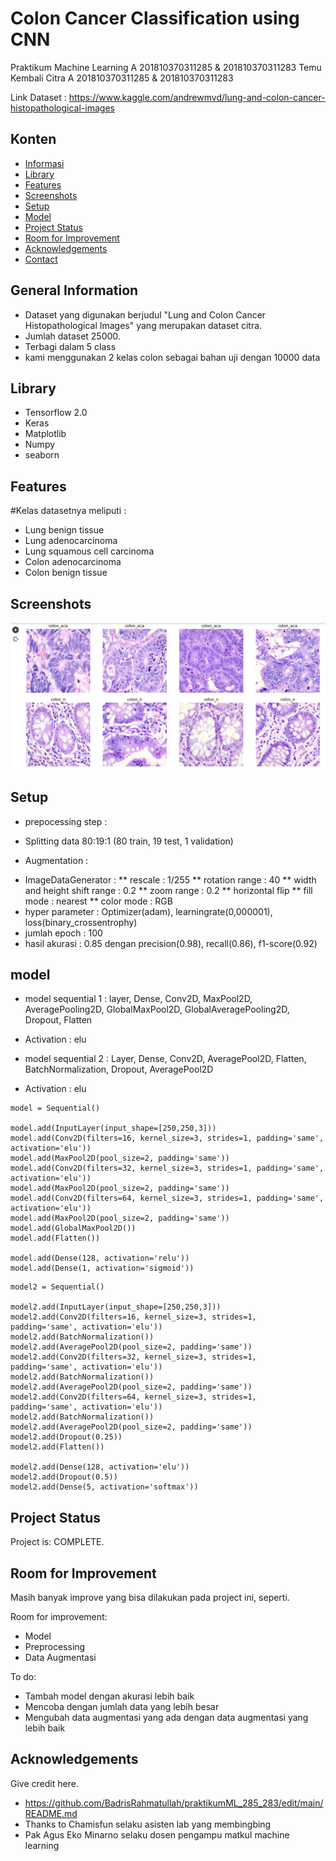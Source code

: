 # Colon Cancer Classification using CNN

Praktikum Machine Learning A 201810370311285 & 201810370311283
Temu Kembali Citra A 201810370311285 & 201810370311283

Link Dataset : https://www.kaggle.com/andrewmvd/lung-and-colon-cancer-histopathological-images


## Konten
* [Informasi](#general-information)
* [Library](#technologies-used)
* [Features](#features)
* [Screenshots](#screenshots)
* [Setup](#setup)
* [Model](#model)
* [Project Status](#project-status)
* [Room for Improvement](#room-for-improvement)
* [Acknowledgements](#acknowledgements)
* [Contact](#contact)
<!-- * [License](#license) -->


## General Information
- Dataset yang digunakan berjudul "Lung and Colon Cancer Histopathological Images" yang merupakan dataset citra.
- Jumlah dataset 25000.
- Terbagi dalam 5 class
- kami menggunakan 2 kelas colon sebagai bahan uji dengan 10000 data

<!-- You don't have to answer all the questions - just the ones relevant to your project. -->


## Library
- Tensorflow 2.0
- Keras
- Matplotlib
- Numpy
- seaborn


## Features
#Kelas datasetnya meliputi : 
- Lung benign tissue
- Lung adenocarcinoma
- Lung squamous cell carcinoma
- Colon adenocarcinoma
- Colon benign tissue


## Screenshots
![Example screenshot](./img/sscolon.png)
<!-- If you have screenshots you'd like to share, include them here. -->


## Setup
- prepocessing step :
* Splitting data 80:19:1 (80 train, 19 test, 1 validation)
- Augmentation :
* ImageDataGenerator : 
** rescale : 1/255
** rotation range : 40
** width and height shift range : 0.2
** zoom range : 0.2
** horizontal flip
** fill mode : nearest
** color mode : RGB
* hyper parameter : Optimizer(adam), learningrate(0,000001), loss(binary_crossentrophy)
* jumlah epoch : 100
* hasil akurasi : 0.85 dengan precision(0.98), recall(0.86), f1-score(0.92)




## model
- model sequential 1 : layer, Dense, Conv2D, MaxPool2D, AveragePooling2D, GlobalMaxPool2D, GlobalAveragePooling2D, Dropout, Flatten
- Activation : elu

- model sequential 2 : Layer, Dense, Conv2D, AveragePool2D, Flatten, BatchNormalization, Dropout, AveragePool2D
- Activation : elu 
```
model = Sequential() 

model.add(InputLayer(input_shape=[250,250,3])) 
model.add(Conv2D(filters=16, kernel_size=3, strides=1, padding='same', activation='elu')) 
model.add(MaxPool2D(pool_size=2, padding='same')) 
model.add(Conv2D(filters=32, kernel_size=3, strides=1, padding='same', activation='elu')) 
model.add(MaxPool2D(pool_size=2, padding='same')) 
model.add(Conv2D(filters=64, kernel_size=3, strides=1, padding='same', activation='elu')) 
model.add(MaxPool2D(pool_size=2, padding='same')) 
model.add(GlobalMaxPool2D()) 
model.add(Flatten()) 

model.add(Dense(128, activation='relu')) 
model.add(Dense(1, activation='sigmoid')) 
```
```
model2 = Sequential()

model2.add(InputLayer(input_shape=[250,250,3]))
model2.add(Conv2D(filters=16, kernel_size=3, strides=1, padding='same', activation='elu'))
model2.add(BatchNormalization())
model2.add(AveragePool2D(pool_size=2, padding='same'))
model2.add(Conv2D(filters=32, kernel_size=3, strides=1, padding='same', activation='elu'))
model2.add(BatchNormalization())
model2.add(AveragePool2D(pool_size=2, padding='same'))
model2.add(Conv2D(filters=64, kernel_size=3, strides=1, padding='same', activation='elu'))
model2.add(BatchNormalization())
model2.add(AveragePool2D(pool_size=2, padding='same'))
model2.add(Dropout(0.25))
model2.add(Flatten())

model2.add(Dense(128, activation='elu'))
model2.add(Dropout(0.5))
model2.add(Dense(5, activation='softmax'))

```
## Project Status
Project is: COMPLETE.


## Room for Improvement
Masih banyak improve yang bisa dilakukan pada project ini, seperti.

Room for improvement:
- Model
- Preprocessing
- Data Augmentasi

To do:
- Tambah model dengan akurasi lebih baik
- Mencoba dengan jumlah data yang lebih besar
- Mengubah data augmentasi yang ada dengan data augmentasi yang lebih baik

## Acknowledgements
Give credit here.
- https://github.com/BadrisRahmatullah/praktikumML_285_283/edit/main/README.md
- Thanks to Chamisfun selaku asisten lab yang membingbing
- Pak Agus Eko Minarno selaku dosen pengampu matkul machine learning






